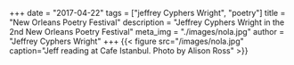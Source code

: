 +++
date = "2017-04-22"
tags = ["jeffrey Cyphers Wright", "poetry"]
title = "New Orleans Poetry Festival"
description = "Jeffrey Cyphers Wright in the 2nd New Orleans Poetry Festival"
meta_img = "./images/nola.jpg"
author = "Jeffrey Cyphers Wright"
+++
{{< figure src="/images/nola.jpg" caption="Jeff reading at Cafe Istanbul. Photo by Alison Ross" >}}

